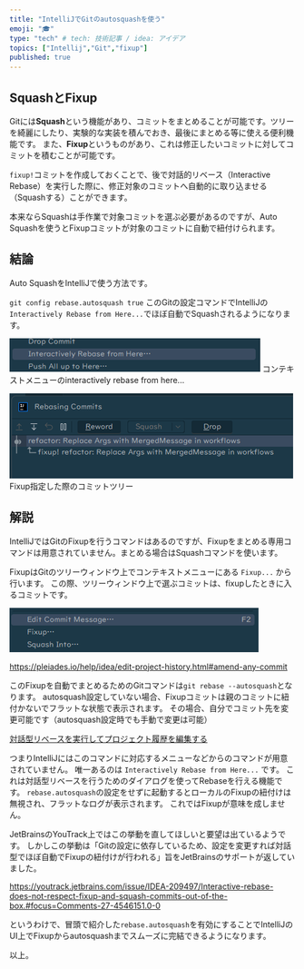 ```yaml
---
title: "IntelliJでGitのautosquashを使う"
emoji: "🎓"
type: "tech" # tech: 技術記事 / idea: アイデア
topics: ["Intellij","Git","fixup"]
published: true
---
```

## SquashとFixup
Gitには**Squash**という機能があり、コミットをまとめることが可能です。ツリーを綺麗にしたり、実験的な実装を積んでおき、最後にまとめる等に使える便利機能です。
また、**Fixup**というものがあり、これは修正したいコミットに対してコミットを積むことが可能です。

`fixup!`コミットを作成しておくことで、後で対話的リベース（Interactive Rebase）を実行した際に、修正対象のコミットへ自動的に取り込ませる（Squashする）ことができます。

本来ならSquashは手作業で対象コミットを選ぶ必要があるのですが、Auto Squashを使うとFixupコミットが対象のコミットに自動で紐付けられます。

## 結論
Auto SquashをIntelliJで使う方法です。

`git config rebase.autosquash true`
このGitの設定コマンドでIntelliJの`Interactively Rebase from Here...`でほぼ自動でSquashされるようになります。

![context menu interactively rebase from here.png](/images/context_menu_interactively_rebase_from_here.png)
コンテキストメニューのinteractively rebase from here...

![dialog interactively rebase from here.png](/images/dialog_interactively_rebase_from_here.png)
Fixup指定した際のコミットツリー

## 解説
IntelliJではGitのFixupを行うコマンドはあるのですが、Fixupをまとめる専用コマンドは用意されていません。まとめる場合はSquashコマンドを使います。

FixupはGitのツリーウィンドウ上でコンテキストメニューにある `Fixup...` から行います。
この際、ツリーウィンドウ上で選ぶコミットは、fixupしたときに入るコミットです。

![context menu fixup](/images/context_menu_fixup.png)

https://pleiades.io/help/idea/edit-project-history.html#amend-any-commit

このFixupを自動でまとめるためのGitコマンドは`git rebase --autosquash`となります。
autosquash設定していない場合、Fixupコミットは親のコミットに紐付かないでフラットな状態で表示されます。
その場合、自分でコミット先を変更可能です（autosquash設定時でも手動で変更は可能）

[対話型リベースを実行してプロジェクト履歴を編集する](https://pleiades.io/help/idea/edit-project-history.html#interactive-rebase)

つまりIntelliJにはこのコマンドに対応するメニューなどからのコマンドが用意されていません。
唯一あるのは `Interactively Rebase from Here...` です。
これは対話型リベースを行うためのダイアログを使ってRebaseを行える機能です。
`rebase.autosquash`の設定をせずに起動するとローカルのFixupの紐付けは無視され、フラットなログが表示されます。
これではFixupが意味を成しません。

JetBrainsのYouTrack上ではこの挙動を直してほしいと要望は出ているようです。
しかしこの挙動は「Gitの設定に依存しているため、設定を変更すれば対話型でほぼ自動でFixupの紐付けが行われる」旨をJetBrainsのサポートが返していました。

https://youtrack.jetbrains.com/issue/IDEA-209497/Interactive-rebase-does-not-respect-fixup-and-squash-commits-out-of-the-box.#focus=Comments-27-4546151.0-0

というわけで、冒頭で紹介した`rebase.autosquash`を有効にすることでIntelliJのUI上でFixupからautosquashまでスムーズに完結できるようになります。

以上。
